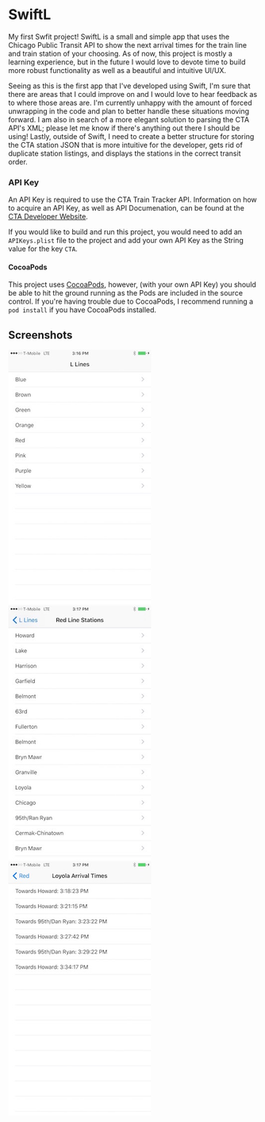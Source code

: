 # SwiftL
My first Swfit project! SwiftL is a small and simple app that uses the Chicago Public Transit API to show the next arrival times for the train line and train station of your choosing. As of now, this project is mostly a learning experience, but in the future I would love to devote time to build more robust functionality as well as a beautiful and intuitive UI/UX.

Seeing as this is the first app that I've developed using Swift, I'm sure that there are areas that I could improve on and I would love to hear feedback as to where those areas are. I'm currently unhappy with the amount of forced unwrapping in the code and plan to better handle these situations moving forward. I am also in search of a more elegant solution to parsing the CTA API's XML; please let me know if there's anything out there I should be using! Lastly, outside of Swift, I need to create a better structure for storing the CTA station JSON that is more intuitive for the developer, gets rid of duplicate station listings, and displays the stations in the correct transit order.

### API Key
An API Key is required to use the CTA Train Tracker API. Information on how to acquire an API Key, as well as API Documenation, can be found at the [CTA Developer Website](http://www.transitchicago.com/developers/traintracker.aspx).

If you would like to build and run this project, you would need to add an `APIKeys.plist` file to the project and add your own API Key as the String value for the key `CTA`.

#### CocoaPods
This project uses [CocoaPods](https://cocoapods.org), however, (with your own API Key) you should be able to hit the ground running as the Pods are included in the source control. If you're having trouble due to CocoaPods, I recommend running a `pod install` if you have CocoaPods installed.

## Screenshots

![lines](https://github.com/JakeRL/SwiftL/blob/master/Screen%20Shots/lines.jpg) ![stations](https://github.com/JakeRL/SwiftL/blob/master/Screen%20Shots/stations.jpg) ![arrivals](https://github.com/JakeRL/SwiftL/blob/master/Screen%20Shots/arrivals.jpg)
